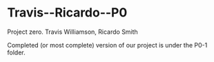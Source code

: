 # Travis--Ricardo--P0
Project zero. Travis Williamson, Ricardo Smith

Completed (or most complete) version of our project is under the P0-1 folder.
